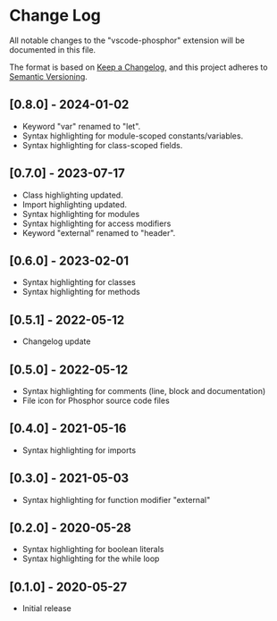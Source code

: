 # Change Log

All notable changes to the "vscode-phosphor" extension will be documented in this file.

The format is based on [Keep a Changelog](https://keepachangelog.com/en/1.0.0/),
and this project adheres to [Semantic Versioning](https://semver.org/spec/v2.0.0.html).

## [0.8.0] - 2024-01-02

- Keyword "var" renamed to "let".
- Syntax highlighting for module-scoped constants/variables.
- Syntax highlighting for class-scoped fields.

## [0.7.0] - 2023-07-17

- Class highlighting updated.
- Import highlighting updated.
- Syntax highlighting for modules
- Syntax highlighting for access modifiers
- Keyword "external" renamed to "header".

## [0.6.0] - 2023-02-01

- Syntax highlighting for classes
- Syntax highlighting for methods

## [0.5.1] - 2022-05-12

- Changelog update

## [0.5.0] - 2022-05-12

- Syntax highlighting for comments (line, block and documentation)
- File icon for Phosphor source code files

## [0.4.0] - 2021-05-16

- Syntax highlighting for imports

## [0.3.0] - 2021-05-03

- Syntax highlighting for function modifier "external"

## [0.2.0] - 2020-05-28

- Syntax highlighting for boolean literals
- Syntax highlighting for the while loop

## [0.1.0] - 2020-05-27

- Initial release
